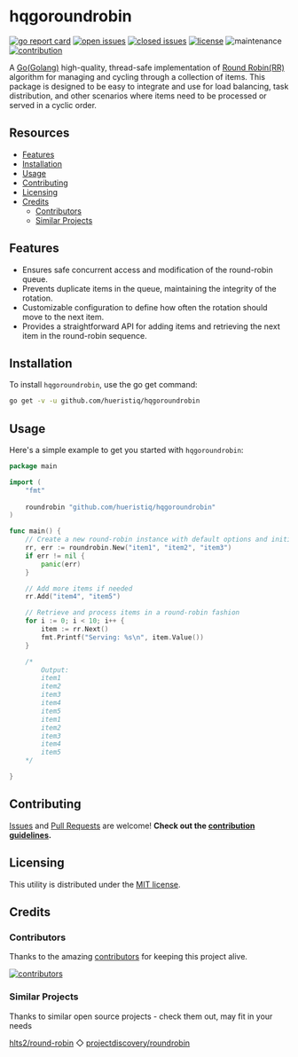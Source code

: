 # hqgoroundrobin

[![go report card](https://goreportcard.com/badge/github.com/hueristiq/hqgoroundrobin)](https://goreportcard.com/report/github.com/hueristiq/hqgoroundrobin) [![open issues](https://img.shields.io/github/issues-raw/hueristiq/hqgoroundrobin.svg?style=flat&color=1E90FF)](https://github.com/hueristiq/hqgoroundrobin/issues?q=is:issue+is:open) [![closed issues](https://img.shields.io/github/issues-closed-raw/hueristiq/hqgoroundrobin.svg?style=flat&color=1E90FF)](https://github.com/hueristiq/hqgoroundrobin/issues?q=is:issue+is:closed) [![license](https://img.shields.io/badge/license-MIT-gray.svg?color=1E90FF)](https://github.com/hueristiq/hqgoroundrobin/blob/master/LICENSE) ![maintenance](https://img.shields.io/badge/maintained%3F-yes-1E90FF.svg) [![contribution](https://img.shields.io/badge/contributions-welcome-1E90FF.svg)](https://github.com/hueristiq/hqgoroundrobin/blob/master/CONTRIBUTING.md)

A [Go(Golang)](http://golang.org/) high-quality, thread-safe implementation of [Round Robin(RR)](https://en.wikipedia.org/wiki/Round-robin_scheduling) algorithm for managing and cycling through a collection of items. This package is designed to be easy to integrate and use for load balancing, task distribution, and other scenarios where items need to be processed or served in a cyclic order.

## Resources

* [Features](#features)
* [Installation](#installation)
* [Usage](#usage)
* [Contributing](#contributing)
* [Licensing](#licensing)
* [Credits](#credits)
    * [Contributors](#contributors)
    * [Similar Projects](#similar-projects)

## Features

* Ensures safe concurrent access and modification of the round-robin queue.
* Prevents duplicate items in the queue, maintaining the integrity of the rotation.
* Customizable configuration to define how often the rotation should move to the next item.
* Provides a straightforward API for adding items and retrieving the next item in the round-robin sequence.

## Installation

To install `hqgoroundrobin`, use the go get command:

```bash
go get -v -u github.com/hueristiq/hqgoroundrobin
```

## Usage

Here's a simple example to get you started with `hqgoroundrobin`:

```go
package main

import (
	"fmt"
	
	roundrobin "github.com/hueristiq/hqgoroundrobin"
)

func main() {
	// Create a new round-robin instance with default options and initial items.
	rr, err := roundrobin.New("item1", "item2", "item3")
	if err != nil {
		panic(err)
	}

	// Add more items if needed
	rr.Add("item4", "item5")

	// Retrieve and process items in a round-robin fashion
	for i := 0; i < 10; i++ {
		item := rr.Next()
		fmt.Printf("Serving: %s\n", item.Value())
	}

	/*
		Output:
		item1
		item2
		item3
		item4
		item5
		item1
		item2
		item3
		item4
		item5
	*/

}
```

## Contributing

[Issues](https://github.com/hueristiq/hqgoroundrobin/issues) and [Pull Requests](https://github.com/hueristiq/hqgoroundrobin/pulls) are welcome! **Check out the [contribution guidelines](https://github.com/hueristiq/hqgoroundrobin/blob/master/CONTRIBUTING.md).**

## Licensing

This utility is distributed under the [MIT license](https://github.com/hueristiq/hqgoroundrobin/blob/master/LICENSE).

## Credits

### Contributors

Thanks to the amazing [contributors](https://github.com/hueristiq/hqgoroundrobin/graphs/contributors) for keeping this project alive.

[![contributors](https://contrib.rocks/image?repo=hueristiq/hqgoroundrobin&max=500)](https://github.com/hueristiq/hqgoroundrobin/graphs/contributors)

### Similar Projects

Thanks to similar open source projects - check them out, may fit in your needs

[hlts2/round-robin](https://github.com/hlts2/round-robin) ◇ [projectdiscovery/roundrobin](https://github.com/projectdiscovery/roundrobin)